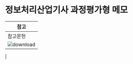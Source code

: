 # 정보처리산업기사 과정평가형 메모

|참고|
|-|
|참고문헌|
|![download](https://github.com/user-attachments/assets/e6f96b81-e84c-4985-9e62-2b7507d3dbe5)
|

